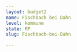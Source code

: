 ```yaml
---
layout: budget2
name: Fischbach bei Dahn
level: kommune
state: RP
slug: Fischbach-bei-Dahn

---
```



